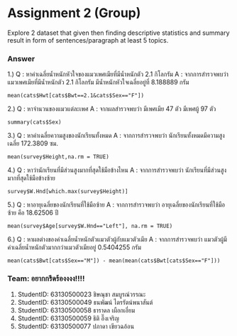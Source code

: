 # Assignment 2 (Group)
Explore 2 dataset that given then finding descriptive statistics and summary result in form of sentences/paragraph at least 5 topics.

### Answer

1.) Q : หาค่าเฉลี่ยน้ำหนักหัวใจของแมวเพศเมียที่มีน้ำหนักตัว 2.1 กิโลกรัม
    A : จากการสำรวจพบว่า แมวเพศเมียที่มีน้ำหนักตัว 2.1 กิโลกรัม มีน้ำหนักหัวใจเฉลี่ยอยู่ที่ 8.188889 กรัม
```{R}
mean(cats$Hwt[cats$Bwt==2.1&cats$Sex=="F"])
```

2.) Q : หาจำนวนของแมวแต่ละเพศ
    A : จากผลสำรวจพบว่า มีเพศเมีย 47 ตัว มีเพศผู้ 97 ตัว
```{R}
summary(cats$Sex)
```

3.) Q : หาค่าเฉลี่ยความสูงของนักเรียนทั้งหมด
    A : จากการสำรวจพบว่า นักเรียนทั้งหมดมีความสูงเฉลี่ย 172.3809 ซม.
```{R}
mean(survey$Height,na.rm = TRUE)
```

4.) Q : หาว่านักเรียนที่มีส่วนสูงมากที่สุดใช้มือข้างไหน
    A : จากการสำรวจพบว่า นักเรียนที่มีส่วนสูงมากที่สุดใช้มือข้างซ้าย
```{R}
survey$W.Hnd[which.max(survey$Height)]
```

5.) Q : หาอายุเฉลี่ยของนักเรียนที่ใช้มือซ้าย
    A : จากการสำรวจพบว่า อายุเฉลี่ยของนักเรียนที่ใช้มือซ้าย คือ 18.62506 ปี
```{R}
mean(survey$Age[survey$W.Hnd=="Left"], na.rm = TRUE)
```

6.) Q : หาผลต่างของค่าเฉลี่ยน้ำหนักตัวแมวตัวผู้กับแมวตัวเมีย
    A : จากการสำรวจพบว่า แมวตัวผู้มีค่าเฉลี่ยน้ำหนักตัวมากกว่าแมวตัวเมียอยู่ 0.5404255 กรัม
```{R}
mean(cats$Bwt[cats$Sex=="M"]) - mean(mean(cats$Bwt[cats$Sex=="F"]))
```

### Team: อยากกรีดร้องงงง!!!!

1.  StudentID: 63130500023 ชิษณุชา สมบูรณ์วรรณะ
2.  StudentID: 63130500049 ธนพัฒน์ ไตรรัตน์พนาสันต์
3.  StudentID: 63130500058 ธาราดล เผือกเอี่ยม
4.  StudentID: 63130500059 ธิติ อึ๊งเจริญ
5.  StudentID: 63130500077 ปภาดา เขียวฉอ้อน
